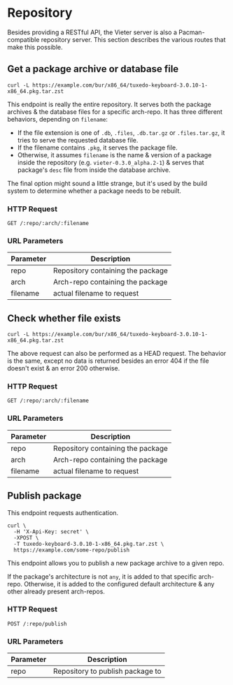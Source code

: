 # Repository

Besides providing a RESTful API, the Vieter server is also a Pacman-compatible
repository server. This section describes the various routes that make this
possible.

## Get a package archive or database file

```shell
curl -L https://example.com/bur/x86_64/tuxedo-keyboard-3.0.10-1-x86_64.pkg.tar.zst
```

This endpoint is really the entire repository. It serves both the package
archives & the database files for a specific arch-repo. It has three different
behaviors, depending on `filename`:

* If the file extension is one of `.db`, `.files`, `.db.tar.gz` or
  `.files.tar.gz`, it tries to serve the requested database file.
* If the filename contains `.pkg`, it serves the package file.
* Otherwise, it assumes `filename` is the name & version of a package inside
  the repository (e.g. `vieter-0.3.0_alpha.2-1`) & serves that package's `desc`
  file from inside the database archive.

<aside class="notice">

The final option might sound a little strange, but it's used by the build
system to determine whether a package needs to be rebuilt.

</aside>

### HTTP Request

`GET /:repo/:arch/:filename`

### URL Parameters

Parameter | Description
--------- | -----------
repo | Repository containing the package
arch | Arch-repo containing the package
filename | actual filename to request

## Check whether file exists

```shell
curl -L https://example.com/bur/x86_64/tuxedo-keyboard-3.0.10-1-x86_64.pkg.tar.zst
```

The above request can also be performed as a HEAD request. The behavior is the
same, except no data is returned besides an error 404 if the file doesn't exist
& an error 200 otherwise.

### HTTP Request

`GET /:repo/:arch/:filename`

### URL Parameters

Parameter | Description
--------- | -----------
repo | Repository containing the package
arch | Arch-repo containing the package
filename | actual filename to request

## Publish package

<aside class="notice">

This endpoint requests authentication.

</aside>

```shell
curl \
  -H 'X-Api-Key: secret' \
  -XPOST \
  -T tuxedo-keyboard-3.0.10-1-x86_64.pkg.tar.zst \
  https://example.com/some-repo/publish
```

This endpoint allows you to publish a new package archive to a given repo.

If the package's architecture is not `any`, it is added to that specific
arch-repo. Otherwise, it is added to the configured default architecture & any
other already present arch-repos.

### HTTP Request

`POST /:repo/publish`

### URL Parameters

Parameter | Description
--------- | -----------
repo | Repository to publish package to
